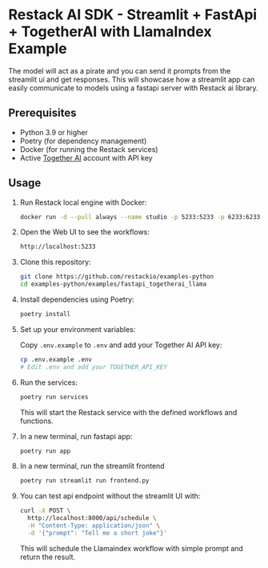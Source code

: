 # Restack AI SDK - Streamlit + FastApi + TogetherAI with LlamaIndex Example

The model will act as a pirate and you can send it prompts from the streamlit ui and get responses. This will showcase how a streamlit app can easily communicate to models using a fastapi server with Restack ai library.

## Prerequisites

- Python 3.9 or higher
- Poetry (for dependency management)
- Docker (for running the Restack services)
- Active [Together AI](https://together.ai) account with API key

## Usage

1. Run Restack local engine with Docker:

   ```bash
   docker run -d --pull always --name studio -p 5233:5233 -p 6233:6233 -p 7233:7233 ghcr.io/restackio/engine:main
   ```

2. Open the Web UI to see the workflows:

   ```bash
   http://localhost:5233
   ```

3. Clone this repository:

   ```bash
   git clone https://github.com/restackio/examples-python
   cd examples-python/examples/fastapi_togetherai_llama
   ```

4. Install dependencies using Poetry:

   ```bash
   poetry install
   ```

5. Set up your environment variables:

   Copy `.env.example` to `.env` and add your Together AI API key:

   ```bash
   cp .env.example .env
   # Edit .env and add your TOGETHER_API_KEY
   ```

6. Run the services:

   ```bash
   poetry run services
   ```

   This will start the Restack service with the defined workflows and functions.

7. In a new terminal, run fastapi app:

   ```bash
   poetry run app
   ```

8. In a new terminal, run the streamlit frontend

   ```bash
   poetry run streamlit run frontend.py
   ```

9. You can test api endpoint without the streamlit UI with:

   ```bash
   curl -X POST \
     http://localhost:8000/api/schedule \
     -H "Content-Type: application/json" \
     -d '{"prompt": "Tell me a short joke"}'
   ```

   This will schedule the Llamaindex workflow with simple prompt and return the result.

